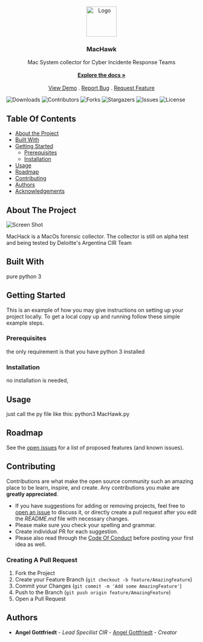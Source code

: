 <br/>
<p align="center">
  <a href="https://github.com/thc3pt3r/MacHawk">
    <img src="images/logo.png" alt="Logo" width="80" height="80">
  </a>

  <h3 align="center">MacHawk</h3>

  <p align="center">
    Mac System collector for Cyber Incidente Response Teams
    <br/>
    <br/>
    <a href="https://github.com/thc3pt3r/MacHawk"><strong>Explore the docs »</strong></a>
    <br/>
    <br/>
    <a href="https://github.com/thc3pt3r/MacHawk">View Demo</a>
    .
    <a href="https://github.com/thc3pt3r/MacHawk/issues">Report Bug</a>
    .
    <a href="https://github.com/thc3pt3r/MacHawk/issues">Request Feature</a>
  </p>
</p>

![Downloads](https://img.shields.io/github/downloads/thc3pt3r/MacHawk/total) ![Contributors](https://img.shields.io/github/contributors/thc3pt3r/MacHawk?color=dark-green) ![Forks](https://img.shields.io/github/forks/thc3pt3r/MacHawk?style=social) ![Stargazers](https://img.shields.io/github/stars/thc3pt3r/MacHawk?style=social) ![Issues](https://img.shields.io/github/issues/thc3pt3r/MacHawk) ![License](https://img.shields.io/github/license/thc3pt3r/MacHawk) 

## Table Of Contents

* [About the Project](#about-the-project)
* [Built With](#built-with)
* [Getting Started](#getting-started)
  * [Prerequisites](#prerequisites)
  * [Installation](#installation)
* [Usage](#usage)
* [Roadmap](#roadmap)
* [Contributing](#contributing)
* [Authors](#authors)
* [Acknowledgements](#acknowledgements)

## About The Project

![Screen Shot](images/screenshot.png)

MacHack is a MacOs forensic collector. The collector is still on alpha test and being tested by Deloitte's  Argentina CIR Team

## Built With

pure python 3 

## Getting Started

This is an example of how you may give instructions on setting up your project locally.
To get a local copy up and running follow these simple example steps.

### Prerequisites

the only requirement is that you have python 3 installed

### Installation

no installation is needed,

## Usage

just call  the py file like this:
python3 MacHawk.py

## Roadmap

See the [open issues](https://github.com/thc3pt3r/MacHawk/issues) for a list of proposed features (and known issues).

## Contributing

Contributions are what make the open source community such an amazing place to be learn, inspire, and create. Any contributions you make are **greatly appreciated**.
* If you have suggestions for adding or removing projects, feel free to [open an issue](https://github.com/thc3pt3r/MacHawk/issues/new) to discuss it, or directly create a pull request after you edit the *README.md* file with necessary changes.
* Please make sure you check your spelling and grammar.
* Create individual PR for each suggestion.
* Please also read through the [Code Of Conduct](https://github.com/thc3pt3r/MacHawk/blob/main/CODE_OF_CONDUCT.md) before posting your first idea as well.

### Creating A Pull Request

1. Fork the Project
2. Create your Feature Branch (`git checkout -b feature/AmazingFeature`)
3. Commit your Changes (`git commit -m 'Add some AmazingFeature'`)
4. Push to the Branch (`git push origin feature/AmazingFeature`)
5. Open a Pull Request

## Authors

* **Angel Gottfriedt** - *Lead Specilist CIR* - [Angel Gottfriedt](https://github.com/thc3pt3r/) - *Creator*

